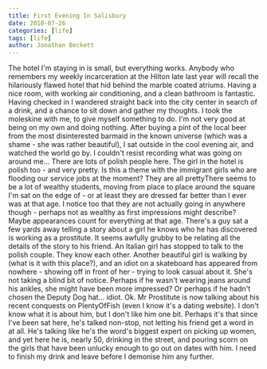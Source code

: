 ```yaml
---
title: First Evening In Salisbury
date: 2010-07-26
categories: [life]
tags: [life]
author: Jonathan Beckett
---
```


The hotel I'm staying in is small, but everything works. Anybody who remembers my weekly incarceration at the Hilton late last year will recall the hilariously flawed hotel that hid behind the marble coated atriums. Having a nice room, with working air conditioning, and a clean bathroom is fantastic. Having checked in I wandered straight back into the city center in search of a drink, and a chance to sit down and gather my thoughts. I took the moleskine with me, to give myself something to do. I'm not very good at being on my own and doing nothing. After buying a pint of the local beer from the most disinterested barmaid in the known universe (which was a shame - she was rather beautiful), I sat outside in the cool evening air, and watched the world go by. I couldn't resist recording what was going on around me... There are lots of polish people here. The girl in the hotel is polish too - and very pretty. Is this a theme with the immigrant girls who are flooding our service jobs at the moment? They are all prettyThere seems to be a lot of wealthy students, moving from place to place around the square I'm sat on the edge of - or at least they are dressed far better than I ever was at that age. I notice too that they are not actually going in anywhere though - perhaps not as wealthy as first impressions might describe? Maybe appearances count for everything at that age. There's a guy sat a few yards away telling a story about a girl he knows who he has discovered is working as a prostitute. It seems awfully grubby to be relating all the details of the story to his friend. An Italian girl has stopped to talk to the polish couple. They know each other. Another beautiful girl is walking by (what is it with this place?), and an idiot on a skateboard has appeared from nowhere - showing off in front of her - trying to look casual about it. She's not taking a blind bit of notice. Perhaps if he wasn't wearing jeans around his ankles, she might have been more impressed? Or perhaps if he hadn't chosen the Deputy Dog hat... idiot. Ok. Mr Prostitute is now talking about his recent conquests on PlentyOfFish (even I know it's a dating website). I don't know what it is about him, but I don't like him one bit. Perhaps it's that since I've been sat here, he's talked non-stop, not letting his friend get a word in at all. He's talking like he's the word's biggest expert on picking up women, and yet here he is, nearly 50, drinking in the street, and pouring scorn on the girls that have been unlucky enough to go out on dates with him. I need to finish my drink and leave before I demonise him any further.